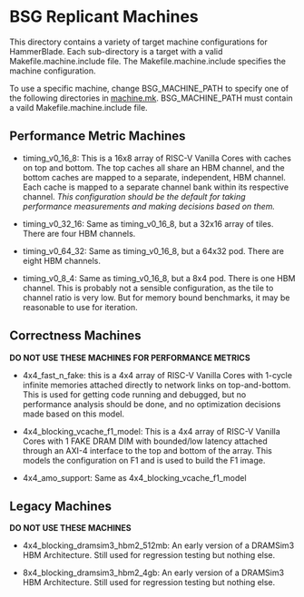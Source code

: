 # BSG Replicant Machines

This directory contains a variety of target machine configurations for
HammerBlade. Each sub-directory is a target with a valid
Makefile.machine.include file. The Makefile.machine.include specifies
the machine configuration.

To use a specific machine, change BSG_MACHINE_PATH to specify one of
the following directories in
[machine.mk](../machine.mk). BSG_MACHINE_PATH must contain a vaild
Makefile.machine.include file.

## Performance Metric Machines

- timing_v0_16_8: This is a 16x8 array of RISC-V Vanilla Cores with
  caches on top and bottom. The top caches all share an HBM channel,
  and the bottom caches are mapped to a separate, independent, HBM
  channel. Each cache is mapped to a separate channel bank within its
  respective channel. *This configuration should be the default for
  taking performance measurements and making decisions based on them.*

- timing_v0_32_16: Same as timing_v0_16_8, but a 32x16 array of
  tiles. There are four HBM channels.

- timing_v0_64_32: Same as timing_v0_16_8, but a 64x32 pod. There are
  eight HBM channels.

- timing_v0_8_4: Same as timing_v0_16_8, but a 8x4 pod. There is one
  HBM channel. This is probably not a sensible configuration, as the
  tile to channel ratio is very low. But for memory bound benchmarks,
  it may be reasonable to use for iteration.


## Correctness Machines

**DO NOT USE THESE MACHINES FOR PERFORMANCE METRICS**

- 4x4_fast_n_fake: this is a 4x4 array of RISC-V Vanilla Cores with
  1-cycle infinite memories attached directly to network links on
  top-and-bottom. This is used for getting code running and debugged,
  but no performance analysis should be done, and no optimization
  decisions made based on this model.

- 4x4_blocking_vcache_f1_model: This is a 4x4 array of RISC-V Vanilla
  Cores with 1 FAKE DRAM DIM with bounded/low latency attached through
  an AXI-4 interface to the top and bottom of the array. This models
  the configuration on F1 and is used to build the F1 image. 

- 4x4_amo_support: Same as 4x4_blocking_vcache_f1_model

## Legacy Machines

**DO NOT USE THESE MACHINES**

- 4x4_blocking_dramsim3_hbm2_512mb: An early version of a DRAMSim3 HBM
  Architecture. Still used for regression testing but nothing else.

- 8x4_blocking_dramsim3_hbm2_4gb: An early version of a DRAMSim3 HBM
  Architecture. Still used for regression testing but nothing else.
